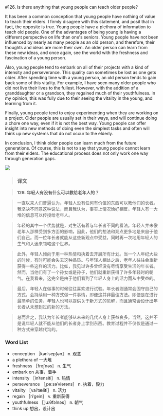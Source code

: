 #126. Is there anything that young people can teach older people?

It has been a common conception that young people have nothing of value to teach their elders. I firmly disagree with this statement, and posit that in fact, the opposite is true. Young people have a plethora of information to teach old people. One of the advantages of being young is having a different perspective on life than one's seniors. Young people have not been influenced by nearly as many people as an old person, and therefore, their thoughts and ideas are more their own. An older person can learn from these new ideas, and once again, see the world with the freshness and fascination of a young person.

Also, young people tend to embark on all of their projects with a kind of intensity and perseverance. This quality can sometimes be lost as one gets older. After spending time with a young person, an old person tends to gain back some of this vitality. For example, I have seen many older people who did not live their lives to the fullest. However, with the addition of a granddaughter or a grandson, they regained much of their youthfulness. In my opinion, this was fully due to their seeing the vitality in the young, and learning from it.

Finally, young people tend to enjoy experimenting when they are working on a project. Older people are usually set in their ways, and will continue doing a chore one way, even if it is not the best way. Young people can offer insight into new methods of doing even the simplest tasks and often will think up new systems that do not occur to the elderly.

In conclusion, I think older people can learn much from the future generations. Of course, this is not to say that young people cannot learn from their elders. The educational process does not only work one way through generation gaps.

![](images/TOEFL-iBT-High-Score-Essays-126.jpg)

> ### 译文

> **126. 年轻人有没有什么可以教给老年人的？**

> 一直以来人们普遍认为，年轻人没有任何有价值的东西可以教他们的长者。我坚决不同意这种说法，而且我认为，事实上情况恰好相反。年轻人有一大堆的信息可以传授给老年人。

> 年轻的其中一个优势就是，对生活有着与年长者不同的看法。年轻人并未像老年人那样受到多方面的影响，因此，他们的想法和观点更多地是来自于他们自己。而一位年长者就能从这些新观点中受益，同时再一次地用年轻人的生气和入迷来领略这个世界。

> 此外，年轻人倾向于用一种热情和执着去开展所有计划。当一个人年纪大些的时候，有时可能会失去这种品质。与年轻人相处之后，老年人往往会重新获得一些这样的活力。比如，我见过许多曾经没有尽情享受生活的年长者。然而，当他们有了一个孙女或是孙子，他们就重新获得了许多年轻时的朝气。在我看来，这完全是由于他们看到了年轻人身上的活力而从中受益的。

> 最后，年轻人在做事的时候往往喜欢进行试验。年长者则通常会固守自己的方式，会持续用一种方式做一件事情，即便这并非最佳方法。即便是在进行最简单的任务，年轻人也可以提供关于新方式的见解，而且通常会设计出年长者从未想到过的新的方法。

> 总而言之，我认为年长者能够从未来的几代人身上获益良多。当然，这并不是说年轻人就不能从他们的长者身上学到东西。教育过程并不仅仅是通过一种方式来穿越代沟的。

### Word List

 * conception ［kənˈsepʃən］ n. 观念
 * a plethora of 一大堆
 * freshness ［freʃnəs］ n. 生气
 * embark on 从事，着手
 * intensity ［inˈtensiti］ n. 热情
 * perseverance ［ˌpə:səˈviərəns］ n. 执着，毅力
 * vitality ［vaiˈtæliti］ n. 活力
 * regain ［riˈgein］ v. 重新获得
 * youthfulness ［ˈju:θfəlnəs］ n. 朝气
 * think up 想出，设计出
